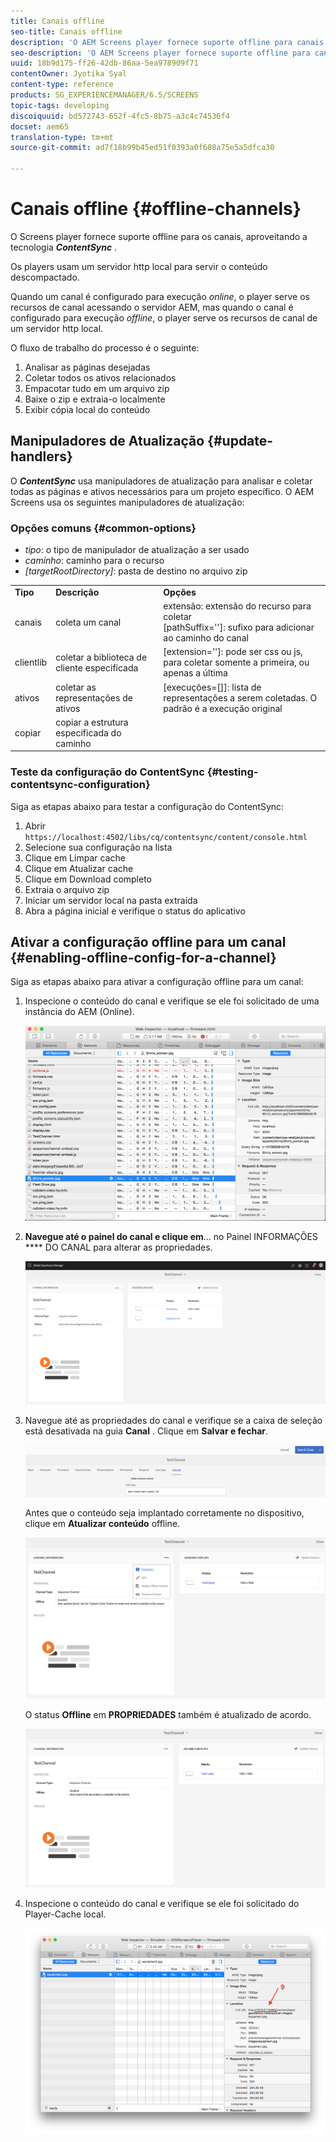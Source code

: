 ```yaml
---
title: Canais offline
seo-title: Canais offline
description: 'O AEM Screens player fornece suporte offline para canais aproveitando a tecnologia ContentSync. Siga esta página para saber mais sobre os manipuladores de atualização e ativar a configuração offline para um canal.  '
seo-description: 'O AEM Screens player fornece suporte offline para canais aproveitando a tecnologia ContentSync. Siga esta página para saber mais sobre os manipuladores de atualização e ativar a configuração offline para um canal.  '
uuid: 18b9d175-ff26-42db-86aa-5ea978909f71
contentOwner: Jyotika Syal
content-type: reference
products: SG_EXPERIENCEMANAGER/6.5/SCREENS
topic-tags: developing
discoiquuid: bd572743-652f-4fc5-8b75-a3c4c74536f4
docset: aem65
translation-type: tm+mt
source-git-commit: ad7f18b99b45ed51f0393a0f608a75e5a5dfca30

---
```



# Canais offline {#offline-channels}

O Screens player fornece suporte offline para os canais, aproveitando a tecnologia ***ContentSync*** .

Os players usam um servidor http local para servir o conteúdo descompactado.

Quando um canal é configurado para execução *online*, o player serve os recursos de canal acessando o servidor AEM, mas quando o canal é configurado para execução *offline*, o player serve os recursos de canal de um servidor http local.

O fluxo de trabalho do processo é o seguinte:

1. Analisar as páginas desejadas
1. Coletar todos os ativos relacionados
1. Empacotar tudo em um arquivo zip
1. Baixe o zip e extraia-o localmente
1. Exibir cópia local do conteúdo

## Manipuladores de Atualização {#update-handlers}

O ***ContentSync*** usa manipuladores de atualização para analisar e coletar todas as páginas e ativos necessários para um projeto específico. O AEM Screens usa os seguintes manipuladores de atualização:

### Opções comuns {#common-options}

* *tipo*: o tipo de manipulador de atualização a ser usado
* *caminho*: caminho para o recurso
* *[targetRootDirectory]*: pasta de destino no arquivo zip

<table>
 <tbody>
  <tr>
   <td><strong>Tipo</strong></td> 
   <td><strong>Descrição</strong></td> 
   <td><strong>Opções</strong></td> 
  </tr>
  <tr>
   <td>canais</td> 
   <td>coleta um canal</td> 
   <td>extensão: extensão do recurso para coletar<br /> [pathSuffix='']: sufixo para adicionar ao caminho do canal<br /> </td> 
  </tr>
  <tr>
   <td>clientlib</td> 
   <td>coletar a biblioteca de cliente especificada</td> 
   <td>[extension='']: pode ser css ou js, para coletar somente a primeira, ou apenas a última</td> 
  </tr>
  <tr>
   <td>ativos</td> 
   <td>coletar as representações de ativos</td> 
   <td>[execuções=[]]: lista de representações a serem coletadas. O padrão é a execução original</td> 
  </tr>
  <tr>
   <td>copiar</td> 
   <td>copiar a estrutura especificada do caminho</td> 
   <td> </td> 
  </tr>
 </tbody>
</table>

### Teste da configuração do ContentSync {#testing-contentsync-configuration}

Siga as etapas abaixo para testar a configuração do ContentSync:

1. Abrir `https://localhost:4502/libs/cq/contentsync/content/console.html`
1. Selecione sua configuração na lista
1. Clique em Limpar cache
1. Clique em Atualizar cache
1. Clique em Download completo
1. Extraia o arquivo zip
1. Iniciar um servidor local na pasta extraída
1. Abra a página inicial e verifique o status do aplicativo

## Ativar a configuração offline para um canal {#enabling-offline-config-for-a-channel}

Siga as etapas abaixo para ativar a configuração offline para um canal:

1. Inspecione o conteúdo do canal e verifique se ele foi solicitado de uma instância do AEM (Online).

   ![chlimage_1-24](assets/chlimage_1-24.png)

1. **Navegue até o painel do canal e clique em**... no Painel INFORMAÇÕES **** DO CANAL para alterar as propriedades.

   ![chlimage_1-25](assets/chlimage_1-25.png)

1. Navegue até as propriedades do canal e verifique se a caixa de seleção está desativada na guia **Canal** . Clique em **Salvar e fechar**.

   ![screen_shot_2017-12-19at122422pm](assets/screen_shot_2017-12-19at122422pm.png)

   Antes que o conteúdo seja implantado corretamente no dispositivo, clique em **Atualizar conteúdo** offline.

   ![screen_shot_2017-12-19at122637pm](assets/screen_shot_2017-12-19at122637pm.png)

   O status **Offline** em **PROPRIEDADES** também é atualizado de acordo.

   ![screen_shot_2017-12-19at124735pm](assets/screen_shot_2017-12-19at124735pm.png)

1. Inspecione o conteúdo do canal e verifique se ele foi solicitado do Player-Cache local.

   ![chlimage_1-26](assets/chlimage_1-26.png)

